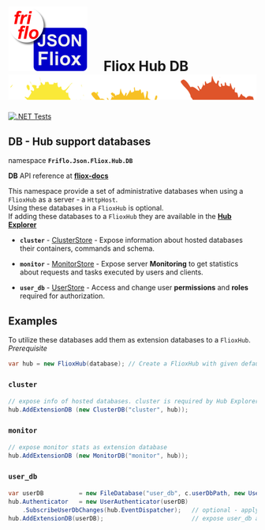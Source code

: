 

# [![JSON Fliox](../../../docs/images/Json-Fliox.svg)](https://github.com/friflo/Friflo.Json.Fliox)     **Fliox Hub DB**      ![SPLASH](../../../docs/images/paint-splatter.svg)

[![.NET Tests](https://github.com/friflo/Friflo.Json.Fliox/workflows/.NET/badge.svg)](https://github.com/friflo/Friflo.Json.Fliox/actions)


## DB - Hub support databases
namespace **`Friflo.Json.Fliox.Hub.DB`**

**DB** API reference at [**fliox-docs**](https://github.com/friflo/fliox-docs#db)

This namespace provide a set of administrative databases when using a `FlioxHub` as a server - a `HttpHost`.  
Using these databases in a `FlioxHub` is optional.  
If adding these databases to a `FlioxHub` they are available in the [**Hub Explorer**](../../Fliox.Hub.Explorer/README.md)

- **`cluster`** - [ClusterStore](../DB/Cluster/ClusterStore.cs) -
    Expose information about hosted databases their containers, commands and schema.  

- **`monitor`** - [MonitorStore](../DB/Monitor/MonitorStore.cs) -
    Expose server **Monitoring** to get statistics about requests and tasks executed by users and clients.  

- **`user_db`** - [UserStore](../DB/UserAuth/UserStore.cs) -
    Access and change user **permissions** and **roles** required for authorization.  


## Examples
To utilize these databases add them as extension databases to a `FlioxHub`.  
*Prerequisite*
``` csharp
var hub = new FlioxHub(database); // Create a FlioxHub with given default database
```

### **`cluster`**
``` csharp
// expose info of hosted databases. cluster is required by Hub Explorer
hub.AddExtensionDB (new ClusterDB("cluster", hub));
```

### **`monitor`**
``` csharp
// expose monitor stats as extension database
hub.AddExtensionDB (new MonitorDB("monitor", hub));
```

### **`user_db`**
``` csharp
var userDB          = new FileDatabase("user_db", c.userDbPath, new UserDBHandler(), null, false);
hub.Authenticator   = new UserAuthenticator(userDB)
    .SubscribeUserDbChanges(hub.EventDispatcher);   // optional - apply user_db changes instantaneously
hub.AddExtensionDB(userDB);                         // expose user_db as extension database
```




